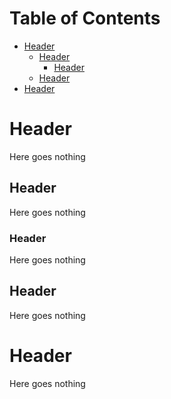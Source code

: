 <!-- mdtocstart -->
# Table of Contents

- [Header](#header)
    - [Header](#header-1)
        - [Header](#header-2)
    - [Header](#header-3)
- [Header](#header-4)
<!-- mdtocend -->

# Header

Here goes nothing

## Header

Here goes nothing

### Header

Here goes nothing

## Header

Here goes nothing

# Header

Here goes nothing
